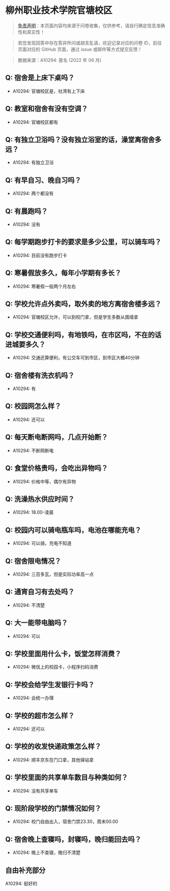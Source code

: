 # 柳州职业技术学院官塘校区

> [免责声明](https://colleges.chat/#_3)：本页面内容均来源于问卷收集，仅供参考，请自行确定信息准确性和真实性！

> 若您发现回答中存在答非所问或胡言乱语，欢迎记录对应的问卷 ID，前往页面对应的 GitHub 页面，通过 issue 或邮件等方式提交反馈！

> 数据来源：A10294: 匿名 (2022 年 06 月)

## Q: 宿舍是上床下桌吗？

- A10294: 官塘校区是，社湾有上下床

## Q: 教室和宿舍有没有空调？

- A10294: 官塘校区都有

## Q: 有独立卫浴吗？没有独立浴室的话，澡堂离宿舍多远？

- A10294: 有独立卫浴

## Q: 有早自习、晚自习吗？

- A10294: 两个都没有

## Q: 有晨跑吗？

- A10294: 没有

## Q: 每学期跑步打卡的要求是多少公里，可以骑车吗？

- A10294: 目前没有跑步打卡

## Q: 寒暑假放多久，每年小学期有多长？

- A10294: 寒暑假一般两个月左右

## Q: 学校允许点外卖吗，取外卖的地方离宿舍楼多远？

- A10294: 官塘校区允许，可以到校门拿，但是学生多数从围墙拿

## Q: 学校交通便利吗，有地铁吗，在市区吗，不在的话进城要多久？

- A10294: 交通还算便利，有公交车可到市区，到市区大概40分钟

## Q: 宿舍楼有洗衣机吗？

- A10294: 有

## Q: 校园网怎么样？

- A10294: 还可以

## Q: 每天断电断网吗，几点开始断？

- A10294: 不断网断电

## Q: 食堂价格贵吗，会吃出异物吗？

- A10294: 价格中等，偶尔有异物

## Q: 洗澡热水供应时间？

- A10294: 18.00-凌晨

## Q: 校园内可以骑电瓶车吗，电池在哪能充电？

- A10294: 可以骑，充电不知道

## Q: 宿舍限电情况？

- A10294: 三百多瓦，但是实际功率高一点

## Q: 通宵自习有去处吗？

- A10294: 不清楚

## Q: 大一能带电脑吗？

- A10294: 可以

## Q: 学校里面用什么卡，饭堂怎样消费？

- A10294: 微信上的校园卡，小程序扫码消费

## Q: 学校会给学生发银行卡吗？

- A10294: 会统一办理

## Q: 学校的超市怎么样？

- A10294: 还可以

## Q: 学校的收发快递政策怎么样？

- A10294: 顺丰京东在门口拿，其他驿站拿

## Q: 学校里面的共享单车数目与种类如何？

- A10294: 没有共享单车

## Q: 现阶段学校的门禁情况如何？

- A10294: 校门自由出入，宿舍门禁23.30，周末00.00

## Q: 宿舍晚上查寝吗，封寝吗，晚归能回去吗？

- A10294: 晚上不查寝，晚归不清楚

## 自由补充部分

A10294: 挺好的